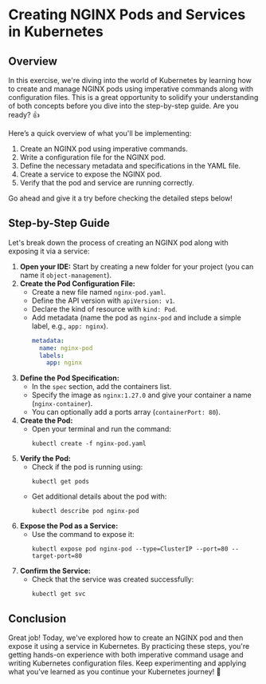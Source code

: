 # Creating NGINX Pods and Services in Kubernetes

## Overview

In this exercise, we're diving into the world of Kubernetes by learning how to create and manage NGINX pods using imperative commands along with configuration files. This is a great opportunity to solidify your understanding of both concepts before you dive into the step-by-step guide. Are you ready? 👍

Here’s a quick overview of what you'll be implementing:

1. Create an NGINX pod using imperative commands.
2. Write a configuration file for the NGINX pod.
3. Define the necessary metadata and specifications in the YAML file.
4. Create a service to expose the NGINX pod.
5. Verify that the pod and service are running correctly.

Go ahead and give it a try before checking the detailed steps below!

## Step-by-Step Guide

Let's break down the process of creating an NGINX pod along with exposing it via a service:

1. **Open your IDE:** Start by creating a new folder for your project (you can name it `object-management`).
2. **Create the Pod Configuration File:**
   - Create a new file named `nginx-pod.yaml`.
   - Define the API version with `apiVersion: v1`.
   - Declare the kind of resource with `kind: Pod`.
   - Add metadata (name the pod as `nginx-pod` and include a simple label, e.g., `app: nginx`).
     ```yaml
     metadata:
       name: nginx-pod
       labels:
         app: nginx
     ```
3. **Define the Pod Specification:**
   - In the `spec` section, add the containers list.
   - Specify the image as `nginx:1.27.0` and give your container a name (`nginx-container`).
   - You can optionally add a ports array (`containerPort: 80`).
4. **Create the Pod:**
   - Open your terminal and run the command:
     ```
     kubectl create -f nginx-pod.yaml
     ```
5. **Verify the Pod:**
   - Check if the pod is running using:
     ```
     kubectl get pods
     ```
   - Get additional details about the pod with:
     ```
     kubectl describe pod nginx-pod
     ```
6. **Expose the Pod as a Service:**
   - Use the command to expose it:
     ```
     kubectl expose pod nginx-pod --type=ClusterIP --port=80 --target-port=80
     ```
7. **Confirm the Service:**
   - Check that the service was created successfully:
     ```
     kubectl get svc
     ```

## Conclusion

Great job! Today, we've explored how to create an NGINX pod and then expose it using a service in Kubernetes. By practicing these steps, you're getting hands-on experience with both imperative command usage and writing Kubernetes configuration files. Keep experimenting and applying what you've learned as you continue your Kubernetes journey! 🚀
